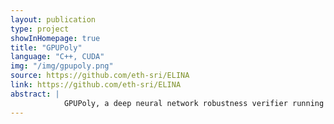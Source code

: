 ```yaml
---
layout: publication
type: project
showInHomepage: true
title: "GPUPoly"
language: "C++, CUDA"
img: "/img/gpupoly.png"
source: https://github.com/eth-sri/ELINA
link: https://github.com/eth-sri/ELINA
abstract: |
            GPUPoly, a deep neural network robustness verifier running on GPU. Using sound polyhedra algorithms, it is faster and more precise than prior work.
---
```

